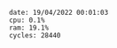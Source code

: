 

                date: 19/04/2022 00:01:03
                cpu: 0.1%
                ram: 19.1%
                cycles: 28440

                         